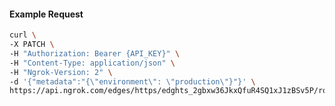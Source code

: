 <!-- Code generated for API Clients. DO NOT EDIT. -->

#### Example Request

```bash
curl \
-X PATCH \
-H "Authorization: Bearer {API_KEY}" \
-H "Content-Type: application/json" \
-H "Ngrok-Version: 2" \
-d '{"metadata":"{\"environment\": \"production\"}"}' \
https://api.ngrok.com/edges/https/edghts_2gbxw36JkxQfuR4SQ1xJ1zBSv5P/routes/edghtsrt_2gbxw7yhQz4jUF1RU4tdM7TFyXW
```
